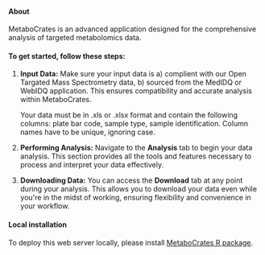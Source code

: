 #### About

MetaboCrates is an advanced application designed for the comprehensive analysis of targeted metabolomics data. 

#### To get started, follow these steps:

1. **Input Data:** Make sure your input data is a) complient with our Open Targated Mass Spectrometry data, b) sourced from the MedIDQ or WebIDQ application. This ensures compatibility and accurate analysis within MetaboCrates.

    Your data must be in .xls or .xlsx format and contain the following columns: plate bar code, sample type, sample identification. Column names have to be unique, ignoring case.
    
2. **Performing Analysis:** Navigate to the **Analysis** tab to begin your data analysis. This section provides all the tools and features necessary to process and interpret your data effectively.
3. **Downloading Data:** You can access the **Download** tab at any point during your analysis. This allows you to download your data even while you're in the midst of working, ensuring flexibility and convenience in your workflow.

#### Local installation

To deploy this web server locally, please install [MetaboCrates R package](https://github.com/BioGenies/MetaboCrates).
